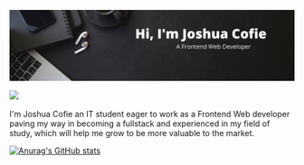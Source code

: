 
![](https://github.com/Joshcov/Joshcov/blob/main/Black%20Modern%20Personal%20LinkedIn%20Banner.png)

[![](https://img.shields.io/badge/linkedin-%230077B5.svg?style=for-the-badge&logo=linkedin)](https://www.linkedin.com/in/joshua-cofie-878904228/)


I'm Joshua Cofie an IT student eager to work as a Frontend Web developer paving my way in becoming a fullstack and experienced in my field of study, which will help me grow to be more valuable to the market.


[![Anurag's GitHub stats](https://github-readme-stats.vercel.app/api?username=Joshcov)](https://github.com/anuraghazra/github-readme-stats)






